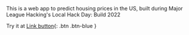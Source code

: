 This is a web app to predict housing prices in the US, built during Major League Hacking's Local Hack Day: Build 2022

Try it at
[Link button](https://house-price.sammriddh.repl.co/){: .btn .btn-blue }
